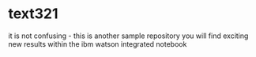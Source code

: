 # text321
it is not confusing - this is another sample repository
you will find exciting new results within the ibm watson integrated notebook
